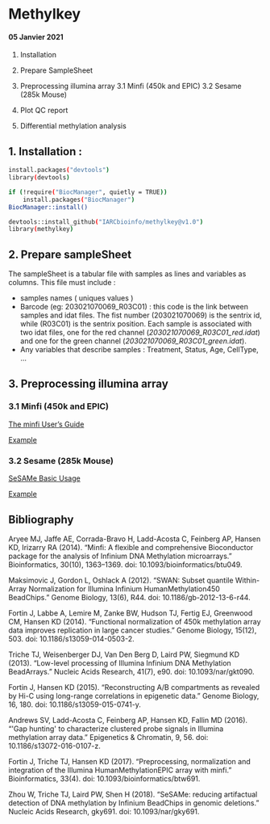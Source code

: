 # Methylkey
#### 05 Janvier 2021

1. Installation
2. Prepare SampleSheet
3. Preprocessing illumina array
  3.1 Minfi (450k and EPIC)
  3.2 Sesame (285k Mouse)

4. Plot QC report
5. Differential methylation analysis

## 1. Installation :

```bash
install.packages("devtools") 
library(devtools)

if (!require("BiocManager", quietly = TRUE))
    install.packages("BiocManager")
BiocManager::install()

devtools::install_github("IARCbioinfo/methylkey@v1.0")
library(methylkey)
```

## 2. Prepare sampleSheet

The sampleSheet is a tabular file with samples as lines and variables as columns. This file must include : 
  * samples names ( uniques values )
  * Barcode (eg: 203021070069_R03C01) : this code is the link between samples and idat files. The fist number (203021070069) is the sentrix id, while (R03C01) is the sentrix position. Each sample is associated with two idat files, one for the red channel (*203021070069_R03C01_red.idat*) and one for the green channel (*203021070069_R03C01_green.idat*).
  * Any variables that describe samples : Treatment, Status, Age, CellType, ...


## 3. Preprocessing illumina array

### 3.1 Minfi (450k and EPIC)

[The minfi User’s Guide](http://bioconductor.org/packages/release/bioc/vignettes/minfi/inst/doc/minfi.html)

[Example](examples/dataloader.minfi.Rmd)

### 3.2 Sesame (285k Mouse)

[SeSAMe Basic Usage](https://bioconductor.org/packages/release/bioc/vignettes/sesame/inst/doc/sesame.html)

[Example](examples/dataloader.minfi.Rmd)




## Bibliography

Aryee MJ, Jaffe AE, Corrada-Bravo H, Ladd-Acosta C, Feinberg AP, Hansen KD, Irizarry RA (2014). “Minfi: A flexible and comprehensive Bioconductor package for the analysis of Infinium DNA Methylation microarrays.” Bioinformatics, 30(10), 1363–1369. doi: 10.1093/bioinformatics/btu049.

Maksimovic J, Gordon L, Oshlack A (2012). “SWAN: Subset quantile Within-Array Normalization for Illumina Infinium HumanMethylation450 BeadChips.” Genome Biology, 13(6), R44. doi: 10.1186/gb-2012-13-6-r44.

Fortin J, Labbe A, Lemire M, Zanke BW, Hudson TJ, Fertig EJ, Greenwood CM, Hansen KD (2014). “Functional normalization of 450k methylation array data improves replication in large cancer studies.” Genome Biology, 15(12), 503. doi: 10.1186/s13059-014-0503-2.

Triche TJ, Weisenberger DJ, Van Den Berg D, Laird PW, Siegmund KD (2013). “Low-level processing of Illumina Infinium DNA Methylation BeadArrays.” Nucleic Acids Research, 41(7), e90. doi: 10.1093/nar/gkt090.

Fortin J, Hansen KD (2015). “Reconstructing A/B compartments as revealed by Hi-C using long-range correlations in epigenetic data.” Genome Biology, 16, 180. doi: 10.1186/s13059-015-0741-y.

Andrews SV, Ladd-Acosta C, Feinberg AP, Hansen KD, Fallin MD (2016). “'Gap hunting' to characterize clustered probe signals in Illumina methylation array data.” Epigenetics & Chromatin, 9, 56. doi: 10.1186/s13072-016-0107-z.

Fortin J, Triche TJ, Hansen KD (2017). “Preprocessing, normalization and integration of the Illumina HumanMethylationEPIC array with minfi.” Bioinformatics, 33(4). doi: 10.1093/bioinformatics/btw691.

Zhou W, Triche TJ, Laird PW, Shen H (2018). “SeSAMe: reducing artifactual detection of DNA methylation by Infinium BeadChips in genomic deletions.” Nucleic Acids Research, gky691. doi: 10.1093/nar/gky691.
